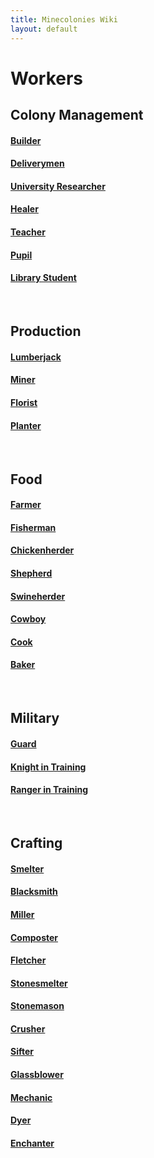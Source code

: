 ```yaml
---
title: Minecolonies Wiki
layout: default
---
```

# Workers

## Colony Management

#### [Builder](../../source/workers/builder)
#### [Deliverymen](../../source/workers/deliveryman)
#### [University Researcher](../../source/workers/researcher)
#### [Healer](../../source/workers/healer)
#### [Teacher](../../source/workers/teacher)
#### [Pupil](../../source/workers/pupil)
#### [Library Student](../../source/workers/librarystudent)

<br>

## Production

#### [Lumberjack](../../source/workers/lumberjack)
#### [Miner](../../source/workers/miner)
#### [Florist](../../source/workers/florist)
#### [Planter](../../source/workers/planter)

<br>

## Food

#### [Farmer](../../source/workers/farmer)
#### [Fisherman](../../source/workers/fisherman)
#### [Chickenherder](../../source/workers/chickenherder)
#### [Shepherd](../../source/workers/shepherd)
#### [Swineherder](../../source/workers/swineherder)
#### [Cowboy](../../source/workers/cowboy)
#### [Cook](../../source/workers/cook)
#### [Baker](../../source/workers/baker)

<br>

## Military

#### [Guard](../../source/workers/guard)
#### [Knight in Training](../../source/workers/knightintraining)
#### [Ranger in Training](../../source/workers/rangerintraining)

<br>

## Crafting

#### [Smelter](../../source/workers/smelter)
#### [Blacksmith](../../source/workers/blacksmith)
#### [Miller](../../source/workers/miller)
#### [Composter](../../source/workers/composter)
#### [Fletcher](../../source/workers/fletcher)
#### [Stonesmelter](../../source/workers/stonesmelter)
#### [Stonemason](../../source/workers/stonemason)
#### [Crusher](../../source/workers/crusher)
#### [Sifter](../../source/workers/sifter)
#### [Glassblower](../../source/workers/glassblower)
#### [Mechanic](../../source/workers/mechanic)
#### [Dyer](../../source/workers/dyer)
#### [Enchanter](../../source/workers/enchanter)

